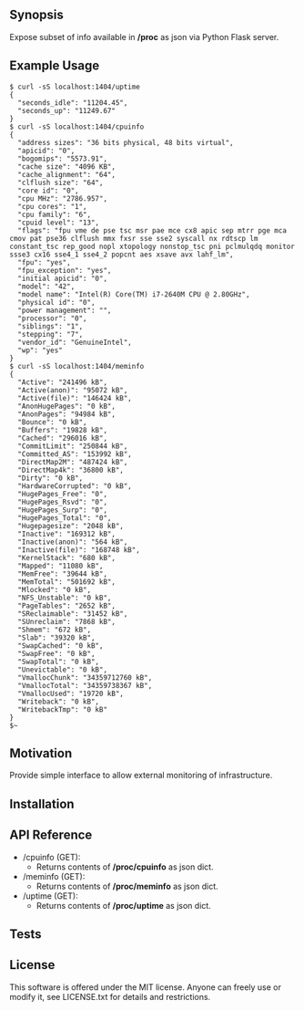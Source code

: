 ## Synopsis

Expose subset of info available in **/proc** as json via Python Flask server.

## Example Usage

```
$ curl -sS localhost:1404/uptime
{
  "seconds_idle": "11204.45",
  "seconds_up": "11249.67"
}
$ curl -sS localhost:1404/cpuinfo
{
  "address sizes": "36 bits physical, 48 bits virtual",
  "apicid": "0",
  "bogomips": "5573.91",
  "cache size": "4096 KB",
  "cache_alignment": "64",
  "clflush size": "64",
  "core id": "0",
  "cpu MHz": "2786.957",
  "cpu cores": "1",
  "cpu family": "6",
  "cpuid level": "13",
  "flags": "fpu vme de pse tsc msr pae mce cx8 apic sep mtrr pge mca cmov pat pse36 clflush mmx fxsr sse sse2 syscall nx rdtscp lm constant_tsc rep_good nopl xtopology nonstop_tsc pni pclmulqdq monitor ssse3 cx16 sse4_1 sse4_2 popcnt aes xsave avx lahf_lm",
  "fpu": "yes",
  "fpu_exception": "yes",
  "initial apicid": "0",
  "model": "42",
  "model name": "Intel(R) Core(TM) i7-2640M CPU @ 2.80GHz",
  "physical id": "0",
  "power management": "",
  "processor": "0",
  "siblings": "1",
  "stepping": "7",
  "vendor_id": "GenuineIntel",
  "wp": "yes"
}
$ curl -sS localhost:1404/meminfo
{
  "Active": "241496 kB",
  "Active(anon)": "95072 kB",
  "Active(file)": "146424 kB",
  "AnonHugePages": "0 kB",
  "AnonPages": "94984 kB",
  "Bounce": "0 kB",
  "Buffers": "19828 kB",
  "Cached": "296016 kB",
  "CommitLimit": "250844 kB",
  "Committed_AS": "153992 kB",
  "DirectMap2M": "487424 kB",
  "DirectMap4k": "36800 kB",
  "Dirty": "0 kB",
  "HardwareCorrupted": "0 kB",
  "HugePages_Free": "0",
  "HugePages_Rsvd": "0",
  "HugePages_Surp": "0",
  "HugePages_Total": "0",
  "Hugepagesize": "2048 kB",
  "Inactive": "169312 kB",
  "Inactive(anon)": "564 kB",
  "Inactive(file)": "168748 kB",
  "KernelStack": "680 kB",
  "Mapped": "11080 kB",
  "MemFree": "39644 kB",
  "MemTotal": "501692 kB",
  "Mlocked": "0 kB",
  "NFS_Unstable": "0 kB",
  "PageTables": "2652 kB",
  "SReclaimable": "31452 kB",
  "SUnreclaim": "7868 kB",
  "Shmem": "672 kB",
  "Slab": "39320 kB",
  "SwapCached": "0 kB",
  "SwapFree": "0 kB",
  "SwapTotal": "0 kB",
  "Unevictable": "0 kB",
  "VmallocChunk": "34359712760 kB",
  "VmallocTotal": "34359738367 kB",
  "VmallocUsed": "19720 kB",
  "Writeback": "0 kB",
  "WritebackTmp": "0 kB"
}
$~
```

## Motivation

Provide simple interface to allow external monitoring of infrastructure.

## Installation


## API Reference

- /cpuinfo (GET):
  - Returns contents of **/proc/cpuinfo** as json dict.
- /meminfo (GET):
  - Returns contents of **/proc/meminfo** as json dict.
- /uptime (GET):
  - Returns contents of **/proc/uptime** as json dict.


## Tests


## License

This software is offered under the MIT license. Anyone can freely use or modify it, see LICENSE.txt for details and restrictions.

